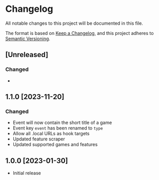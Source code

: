 # Changelog

All notable changes to this project will be documented in this file.

The format is based on [Keep a Changelog](https://keepachangelog.com/en/1.0.0/),
and this project adheres to [Semantic Versioning](https://semver.org/spec/v2.0.0.html).

## [Unreleased]

### Changed

-

## 1.1.0 [2023-11-20]

### Changed

-   Event will now contain the short title of a game
-   Event key `event` has been renamed to `type`
-   Allow all .local URLs as hook targets
-   Updated feature scraper
-   Updated supported games and features

## 1.0.0 [2023-01-30]

-   Initial release
